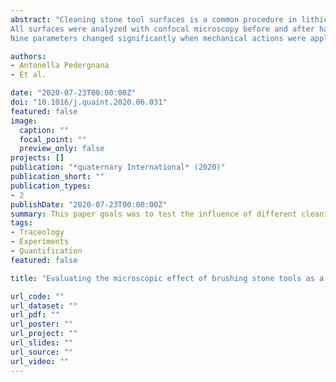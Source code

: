 ```yaml
---
abstract: "Cleaning stone tool surfaces is a common procedure in lithic studies. The first step widely applied at any archeological site (and/or at field laboratories) is the gross removal of sediment from the surfaces of artifacts. Lithic surface alterations due to mechanical action applied in wet or dry cleaning regimes have never been examined at a microscopic scale. This could have important implications in traceology, as any modern surface modifications inflicted on archeological artifacts might compromise their functional interpretations. The current trend toward quantification of use-wear traces makes the testing even more important, as even slight, apparently invisible surface alterations might be measured. In order to evaluate the impact of common cleaning procedures, we undertook a controlled experiment. The main aim of this experiment was to assess the effects that brushing actions applied for removing sediment particles have on flint and quartzite surfaces.
All surfaces were analyzed with confocal microscopy before and after having been brushed to quantify possible changes in the micro-topography. Surface roughness parameters (ISO 25178-2 among others) were applied.
Nine parameters changed significantly when mechanical actions were applied to lithic surfaces, meaning that some changes in the surface micro-topography were detected. Therefore, archeologists need to be cautious when applying prolonged mechanical actions for cleaning archeological stone tools."

authors:
- Antonella Pedergnana
- Et al.

date: "2020-07-23T00:00:00Z"
doi: "10.1016/j.quaint.2020.06.031"
featured: false
image:
  caption: ""
  focal_point: ""
  preview_only: false
projects: []
publication: "*quaternary International* (2020)"
publication_short: ""
publication_types:
- 2
publishDate: "2020-07-23T00:00:00Z"
summary: This paper goals was to test the influence of different cleaning procedures on micro surface texture of stone tools. With this paper we also aimed to stress-out the need of adopting cleaning methods that do not affect artifacts during and after excavation.
tags:
- Traceology
- Experiments
- Quantification
featured: false

title: "Evaluating the microscopic effect of brushing stone tools as a cleaning procedure"

url_code: ""
url_dataset: ""
url_pdf: ""
url_poster: ""
url_project: ""
url_slides: ""
url_source: ""
url_video: ""
---
```

